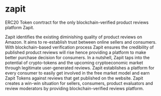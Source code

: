 # zapit
ERC20 Token conrtract for the only blockchain-verified product reviews platform Zapit.

Zapit identifies the existing diminishing quality of product reviews on Amazon. It aims to
re-establish trust between online sellers and consumers. With blockchain-based
verification process Zapit ensures the credibility of published product reviews will rise
hence providing a platform to make better purchase decision for consumers. In a
nutshell, Zapit taps into the potential of crypto-tokens and the upcoming cryptoeconomic
market through legitimate user-generated reviews.
Zapit establishes a platform for every consumer to easily get involved in the free market
model and earn Zapit Tokens against reviews that get published on the website. Zapit
creates a win-win situation for sellers, consumers, product evaluators and review
moderators by providing blockchain-verified reviews platform.
